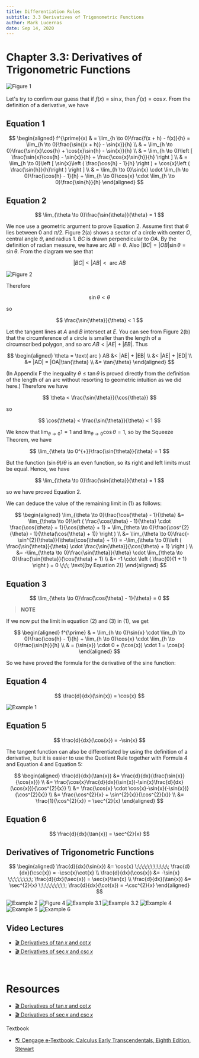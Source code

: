 ```yaml
---
title: Differentiation Rules
subtitle: 3.3 Derivatives of Trigonometric Functions
author: Mark Lucernas
date: Sep 14, 2020
---
```



# Chapter 3.3: Derivatives of Trigonometric Functions

![Figure 1](../../../../../files/fall-2020/MATH-150/chapter-3/3.3_figure-1.png)

Let's try to confirm our guess that if $f(x) = \sin{x}$, then $f^{\prime}(x) =
\cos{x}$. From the definition of a derivative, we have

## Equation 1

$$
\begin{aligned}
f^{\prime}(x) & = \lim_{h \to 0}\frac{f(x + h) - f(x)}{h} = \lim_{h \to 0}\frac{\sin{(x + h)} - \sin{x}}{h} \\
              & = \lim_{h \to 0}\frac{\sin{x}\cos{h} + \cos{x}\sin{h} - \sin{x}}{h} \\
              & = \lim_{h \to 0}\left [ \frac{\sin{x}\cos{h} - \sin{x}}{h} + \frac{\cos{x}\sin{h}}{h} \right ] \\
              & = \lim_{h \to 0}\left [ \sin{x}\left ( \frac{\cos{h} - 1}{h} \right ) + \cos{x}\left ( \frac{\sin{h}}{h}\right ) \right ] \\
              & = \lim_{h \to 0}\sin{x} \cdot \lim_{h \to 0}\frac{\cos{h} - 1}{h} + \lim_{h \to 0}\cos{x} \cdot \lim_{h \to 0}\frac{\sin{h}}{h}
\end{aligned}
$$

## Equation 2

$$
\lim_{\theta \to 0}\frac{\sin{\theta}}{\theta} = 1
$$

We noe use a geometric argument to prove Equation 2. Assume first that $\theta$
lies between $0$ and $\pi/2$. Figure 2(a) shows a sector of a circle with center
$O$, central angle $\theta$, and radius $1$. $BC$ is drawn perpendicular to
$OA$. By the definition of radian measure, we have arc $AB = \theta$. Also $|BC|
= |OB|\sin{\theta} = \sin{\theta}$. From the diagram we see that

$$
|BC| < |AB| < \text{ arc } AB
$$

![Figure 2](../../../../../files/fall-2020/MATH-150/chapter-3/3.3_figure-2.png)

Therefore

$$
\sin{\theta} < \theta
$$

so

$$
\frac{\sin{\theta}}{\theta} < 1
$$

Let the tangent lines at $A$ and $B$ intersect at $E$. You can see from Figure
2(b) that the circumference of a circle is smaller than the length of a
circumscribed polygon, and so arc $AB < |AE| + |EB|$. Thus

$$
\begin{aligned}
\theta = \text{ arc } AB &< |AE| + |EB| \\
 &< |AE| + |ED| \\
 &= |AD| = |OA|\tan{\theta} \\
 &= \tan{\theta}
\end{aligned}
$$

(In Appendix F the inequality $\theta \le \tan{\theta}$ is proved directly from
the definition of the length of an arc without resorting to geometric intuition
as we did here.) Therefore we have

$$
\theta < \frac{\sin{\theta}}{\cos{\theta}}
$$

so

$$
\cos{\theta} < \frac{\sin{\theta}}{\theta} < 1
$$

We know that $\lim_{\theta \to 0}1 = 1$ and $\lim_{\theta \to 0}\cos{\theta} =
1$, so by the Squeeze Theorem, we have

$$
\lim_{\theta \to 0^{+}}\frac{\sin{\theta}}{\theta} = 1
$$

But the function $(\sin{\theta})/\theta$ is an even function, so its right and
left limits must be equal. Hence, we have

$$
\lim_{\theta \to 0}\frac{\sin{\theta}}{\theta} = 1
$$

so we have proved Equation 2.

We can deduce the value of the remaining limit in (1) as follows:

$$
\begin{aligned}
\lim_{\theta \to 0}\frac{\cos{\theta} - 1}{\theta} &= \lim_{\theta \to 0}\left ( \frac{\cos{\theta} - 1}{\theta} \cdot \frac{\cos{\theta} + 1}{\cos{\theta} + 1} = \lim_{\theta \to 0}\frac{\cos^{2}{\theta} - 1}{\theta(\cos{\theta} + 1)} \right ) \\
 &= \lim_{\theta \to 0}\frac{-\sin^{2}{\theta}}{\theta(\cos{\theta} + 1)} = -\lim_{\theta \to 0}\left ( \frac{\sin{\theta}}{\theta} \cdot \frac{\sin{\theta}}{\cos{\theta} + 1} \right ) \\
 &= -\lim_{\theta \to 0}\frac{\sin{\theta}}{\theta} \cdot \lim_{\theta \to 0}\frac{\sin{\theta}}{\cos{\theta} + 1} \\
 &= -1 \cdot \left ( \frac{0}{1 + 1} \right ) = 0 \;\;\; \text{(by Equation 2)}
\end{aligned}
$$

## Equation 3

$$
\lim_{\theta \to 0}\frac{\cos{\theta} - 1}{\theta} = 0
$$

> **NOTE**

If we now put the limit in equation (2) and (3) in (1), we get

$$
\begin{aligned}
f^{\prime} & = \lim_{h \to 0}\sin{x} \cdot \lim_{h \to 0}\frac{\cos{h} - 1}{h} + \lim_{h \to 0}\cos{x} \cdot \lim_{h \to 0}\frac{\sin{h}}{h} \\
           & = (\sin{x}) \cdot 0 + (\cos{x}) \cdot 1 = \cos{x}
\end{aligned}
$$

So we have proved the formula for the derivative of the sine function:

## Equation 4

$$
\frac{d}{dx}(\sin{x}) = \cos{x}
$$

![Example 1](../../../../../files/fall-2020/MATH-150/chapter-3/3.3_example-1.png)

## Equation 5

$$
\frac{d}{dx}(\cos{x}) = -\sin{x}
$$

The tangent function can also be differentiated by using the definition of a
derivative, but it is easier to use the Quotient Rule together with Formula 4
and Equation 4 and Equation 5:

$$
\begin{aligned}
\frac{d}{dx}(\tan{x}) &= \frac{d}{dx}(\frac{\sin{x}}{\cos{x}}) \\
 &= \frac{\cos{x}\frac{d}{dx}(\sin{x})-\sin{x}\frac{d}{dx}(\cos{x})}{\cos^{2}{x}} \\
 &= \frac{\cos{x} \cdot \cos{x}-\sin{x}(-\sin{x})}{\cos^{2}{x}} \\
 &= \frac{\cos^{2}{x} + \sin^{2}{x}}{\cos^{2}{x}} \\
 &= \frac{1}{\cos^{2}{x}} = \sec^{2}{x}
\end{aligned}
$$

## Equation 6

$$
\frac{d}{dx}(\tan{x}) = \sec^{2}{x}
$$

## Derivatives of Trigonometric Functions

$$
\begin{aligned}
\frac{d}{dx}(\sin{x}) &= \cos{x} \;\;\;\;\;\;\;\;\;\;\; \frac{d}{dx}(\csc{x}) = -\csc{x}\cot{x} \\
\frac{d}{dx}(\cos{x}) &= -\sin{x} \;\;\;\;\;\;\;\; \frac{d}{dx}(\sec{x}) = \sec{x}\tan{x} \\
\frac{d}{dx}(\tan{x}) &= \sec^{2}{x} \;\;\;\;\;\;\;\;\; \frac{d}{dx}(\cot{x}) = -\csc^{2}{x}
\end{aligned}
$$

![Example 2](../../../../../files/fall-2020/MATH-150/chapter-3/3.3_example-2.png)
![Figure 4](../../../../../files/fall-2020/MATH-150/chapter-3/3.3_figure-4.png)
![Example 3.1](../../../../../files/fall-2020/MATH-150/chapter-3/3.3_example-3.1.png)
![Example 3.2](../../../../../files/fall-2020/MATH-150/chapter-3/3.3_example-3.2.png)
![Example 4](../../../../../files/fall-2020/MATH-150/chapter-3/3.3_example-4.png)
![Example 5](../../../../../files/fall-2020/MATH-150/chapter-3/3.3_example-5.png)
![Example 6](../../../../../files/fall-2020/MATH-150/chapter-3/3.3_example-6.png)


## Video Lectures

- [🎬 Derivatives of $\tan{x}$ and $\cot{x}$](https://www.khanacademy.org/math/ap-calculus-ab/ab-differentiation-1-new/ab-2-10/v/derivatives-of-tanx-and-cotx)
- [🎬 Derivatives of $\sec{x}$ and $\csc{x}$](https://www.khanacademy.org/math/ap-calculus-ab/ab-differentiation-1-new/ab-2-10/v/derivatives-of-secx-and-cscx)

<br>

# Resources

- [🎬 Derivatives of $\tan{x}$ and $\cot{x}$](https://www.khanacademy.org/math/ap-calculus-ab/ab-differentiation-1-new/ab-2-10/v/derivatives-of-tanx-and-cotx)
- [🎬 Derivatives of $\sec{x}$ and $\csc{x}$](https://www.khanacademy.org/math/ap-calculus-ab/ab-differentiation-1-new/ab-2-10/v/derivatives-of-secx-and-cscx)

Textbook

+ [🌎 Cengage e-Textbook: Calculus Early Transcendentals, Eighth Edition, Stewart](https://webassign.com/)

